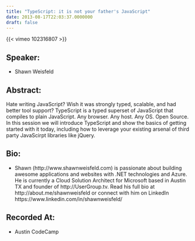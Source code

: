 ```yaml
---
title: "TypeScript: it is not your father's JavaScript"
date: 2013-08-17T22:03:37.0000000
draft: false
---
```


{{< vimeo 102316807 >}}

## Speaker:

 - Shawn Weisfeld

## Abstract:

<p>Hate writing JavaScript? Wish it was strongly typed, scalable, and had better tool support? TypeScript is a typed superset of JavaScript that compiles to plain JavaScript. Any browser. Any host. Any OS. Open Source. In this session we will introduce TypeScript and show the basics of getting started with it today, including how to leverage your existing arsenal of third party JavaScirpt libraries like jQuery.</p>

## Bio:

 - <p>Shawn (http://www.shawnweisfeld.com) is passionate about building awesome applications and websites with .NET technologies and Azure. He is currently a Cloud Solution Architect for Microsoft based in Austin TX and founder of http://UserGroup.tv. Read his full bio at http://about.me/shawnweisfeld or connect with him on LinkedIn https://www.linkedin.com/in/shawnweisfeld/</p>

## Recorded At:

 - Austin CodeCamp

